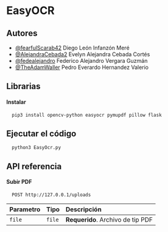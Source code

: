 
# EasyOCR

## Autores

- [@fearfulScarab42](https://www.github.com/fearfulScarab42) Diego León Infanzón Meré
- [@AlejandraCebada2](https://www.github.com/AlejandraCebada2) Evelyn Alejandra Cebada Cortés
- [@fedealejandro](https://www.github.com/fedealejandro) Federico Alejandro Vergara Guzmán
- [@TheAdamWaller](https://www.github.com/TheAdamWaller) Pedro Everardo Hernandez Valerio



## Librarias


#### Instalar

```
  pip3 install opencv-python easyocr pymupdf pillow flask
```
## Ejecutar el código


```
  python3 EasyOcr.py
```
## API referencia

#### Subir PDF

```http
  POST http://127.0.0.1/uploads
```

| Parametro | Tipo     | Descripción                |
| :-------- | :------- | :------------------------- |
| `file` | `file` | **Requerido**. Archivo de tip PDF |



